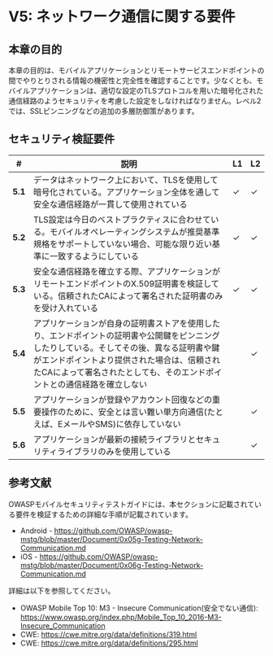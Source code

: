 # V5: ネットワーク通信に関する要件

## 本章の目的

本章の目的は、モバイルアプリケーションとリモートサービスエンドポイントの間でやりとりされる情報の機密性と完全性を確認することです。少なくとも、モバイルアプリケーションは、適切な設定のTLSプロトコルを用いた暗号化された通信経路のようセキュリティを考慮した設定をしなければなりません。レベル2では、SSLピンニングなどの追加の多層防御策があります。

## セキュリティ検証要件

| # | 説明 | L1 | L2 |
| --- | --- | --- | --- |
| **5.1** | データはネットワーク上において、TLSを使用して暗号化されている。アプリケーション全体を通して安全な通信経路が一貫して使用されている | ✓ | ✓ |
| **5.2** | TLS設定は今日のベストプラクティスに合わせている。モバイルオペレーティングシステムが推奨基準規格をサポートしていない場合、可能な限り近い基準に一致するようにしている | ✓ | ✓ |
| **5.3** | 安全な通信経路を確立する際、アプリケーションがリモートエンドポイントのX.509証明書を検証している。信頼されたCAによって署名された証明書のみを受け入れている | ✓ | ✓ |
| **5.4** | アプリケーションが自身の証明書ストアを使用したり、エンドポイントの証明書や公開鍵をピンニングしたりしている。そしてその後、異なる証明書や鍵がエンドポイントより提供された場合は、信頼されたCAによって署名されたとしても、そのエンドポイントとの通信経路を確立しない |   | ✓ |
| **5.5** | アプリケーションが登録やアカウント回復などの重要操作のために、安全とは言い難い単方向通信(たとえば、EメールやSMS)に依存していない |  | ✓ |
| **5.6** | アプリケーションが最新の接続ライブラリとセキュリティライブラリのみを使用している |  | ✓ |

## 参考文献

OWASPモバイルセキュリティテストガイドには、本セクションに記載されている要件を検証するための詳細な手順が記載されています。

- Android - https://github.com/OWASP/owasp-mstg/blob/master/Document/0x05g-Testing-Network-Communication.md
- iOS - https://github.com/OWASP/owasp-mstg/blob/master/Document/0x06g-Testing-Network-Communication.md

詳細は以下を参照してください。

- OWASP Mobile Top 10:  M3 - Insecure Communication(安全でない通信): https://www.owasp.org/index.php/Mobile_Top_10_2016-M3-Insecure_Communication
- CWE: https://cwe.mitre.org/data/definitions/319.html
- CWE: https://cwe.mitre.org/data/definitions/295.html
